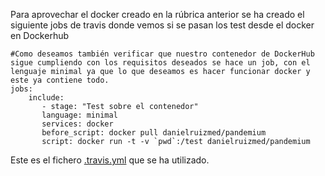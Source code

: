 Para aprovechar el docker creado en la rúbrica anterior se ha creado el siguiente jobs de travis donde vemos si se pasan los test desde el docker en Dockerhub

    #Como deseamos también verificar que nuestro contenedor de DockerHub sigue cumpliendo con los requisitos deseados se hace un job, con el lenguaje minimal ya que lo que deseamos es hacer funcionar docker y este ya contiene todo.
    jobs:
        include:
           - stage: "Test sobre el contenedor"
           language: minimal
           services: docker
           before_script: docker pull danielruizmed/pandemium
           script: docker run -t -v `pwd`:/test danielruizmed/pandemium

Este es el fichero [.travis.yml](../.travis.yml) que se ha utilizado.